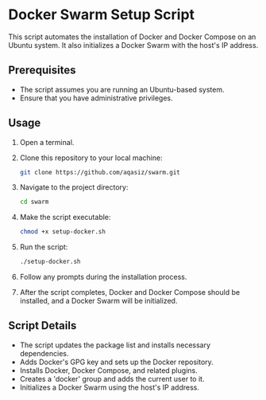 # Docker Swarm Setup Script

This script automates the installation of Docker and Docker Compose on an Ubuntu system. It also initializes a Docker Swarm with the host's IP address.

## Prerequisites

- The script assumes you are running an Ubuntu-based system.
- Ensure that you have administrative privileges.

## Usage

1. Open a terminal.

2. Clone this repository to your local machine:

    ```bash
    git clone https://github.com/aqasiz/swarm.git
    ```

2. Navigate to the project directory:

    ```bash
    cd swarm
    ```

3. Make the script executable:

    ```bash
    chmod +x setup-docker.sh
    ```

4. Run the script:

    ```bash
    ./setup-docker.sh
    ```

5. Follow any prompts during the installation process.

6. After the script completes, Docker and Docker Compose should be installed, and a Docker Swarm will be initialized.

## Script Details

- The script updates the package list and installs necessary dependencies.
- Adds Docker's GPG key and sets up the Docker repository.
- Installs Docker, Docker Compose, and related plugins.
- Creates a 'docker' group and adds the current user to it.
- Initializes a Docker Swarm using the host's IP address.
